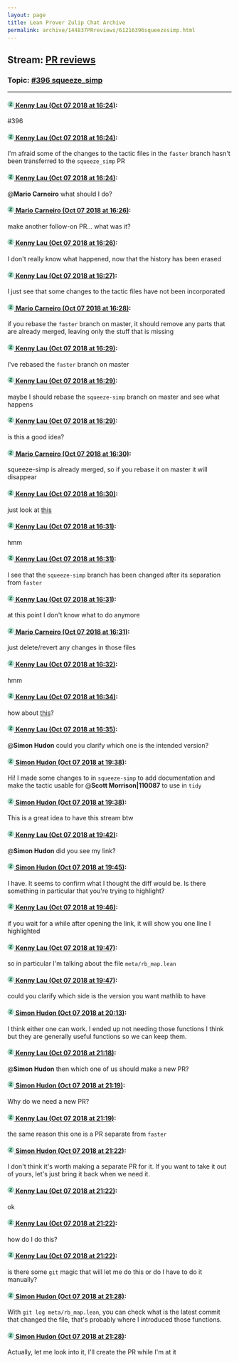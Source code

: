 ```yaml
---
layout: page
title: Lean Prover Zulip Chat Archive 
permalink: archive/144837PRreviews/61216396squeezesimp.html
---
```


## Stream: [PR reviews](index.html)
### Topic: [#396 squeeze_simp](61216396squeezesimp.html)

---

#### [![Click to go to Zulip](../../assets/img/zulip2.png) Kenny Lau (Oct 07 2018 at 16:24)](https://leanprover.zulipchat.com/#narrow/stream/144837-PR%20reviews/topic/%23396%20squeeze_simp/near/135353930):
#396

#### [![Click to go to Zulip](../../assets/img/zulip2.png) Kenny Lau (Oct 07 2018 at 16:24)](https://leanprover.zulipchat.com/#narrow/stream/144837-PR%20reviews/topic/%23396%20squeeze_simp/near/135353970):
I'm afraid some of the changes to the tactic files in the `faster` branch hasn't been transferred to the `squeeze_simp` PR

#### [![Click to go to Zulip](../../assets/img/zulip2.png) Kenny Lau (Oct 07 2018 at 16:24)](https://leanprover.zulipchat.com/#narrow/stream/144837-PR%20reviews/topic/%23396%20squeeze_simp/near/135353972):
@**Mario Carneiro** what should I do?

#### [![Click to go to Zulip](../../assets/img/zulip2.png) Mario Carneiro (Oct 07 2018 at 16:26)](https://leanprover.zulipchat.com/#narrow/stream/144837-PR%20reviews/topic/%23396%20squeeze_simp/near/135354026):
make another follow-on PR...  what was it?

#### [![Click to go to Zulip](../../assets/img/zulip2.png) Kenny Lau (Oct 07 2018 at 16:26)](https://leanprover.zulipchat.com/#narrow/stream/144837-PR%20reviews/topic/%23396%20squeeze_simp/near/135354029):
I don't really know what happened, now that the history has been erased

#### [![Click to go to Zulip](../../assets/img/zulip2.png) Kenny Lau (Oct 07 2018 at 16:27)](https://leanprover.zulipchat.com/#narrow/stream/144837-PR%20reviews/topic/%23396%20squeeze_simp/near/135354036):
I just see that some changes to the tactic files have not been incorporated

#### [![Click to go to Zulip](../../assets/img/zulip2.png) Mario Carneiro (Oct 07 2018 at 16:28)](https://leanprover.zulipchat.com/#narrow/stream/144837-PR%20reviews/topic/%23396%20squeeze_simp/near/135354083):
if you rebase the `faster` branch on master, it should remove any parts that are already merged, leaving only the stuff that is missing

#### [![Click to go to Zulip](../../assets/img/zulip2.png) Kenny Lau (Oct 07 2018 at 16:29)](https://leanprover.zulipchat.com/#narrow/stream/144837-PR%20reviews/topic/%23396%20squeeze_simp/near/135354089):
I've rebased the `faster` branch on master

#### [![Click to go to Zulip](../../assets/img/zulip2.png) Kenny Lau (Oct 07 2018 at 16:29)](https://leanprover.zulipchat.com/#narrow/stream/144837-PR%20reviews/topic/%23396%20squeeze_simp/near/135354090):
maybe I should rebase the `squeeze-simp` branch on master and see what happens

#### [![Click to go to Zulip](../../assets/img/zulip2.png) Kenny Lau (Oct 07 2018 at 16:29)](https://leanprover.zulipchat.com/#narrow/stream/144837-PR%20reviews/topic/%23396%20squeeze_simp/near/135354091):
is this a good idea?

#### [![Click to go to Zulip](../../assets/img/zulip2.png) Mario Carneiro (Oct 07 2018 at 16:30)](https://leanprover.zulipchat.com/#narrow/stream/144837-PR%20reviews/topic/%23396%20squeeze_simp/near/135354137):
squeeze-simp is already merged, so if you rebase it on master it will disappear

#### [![Click to go to Zulip](../../assets/img/zulip2.png) Kenny Lau (Oct 07 2018 at 16:30)](https://leanprover.zulipchat.com/#narrow/stream/144837-PR%20reviews/topic/%23396%20squeeze_simp/near/135354144):
just look at [this](https://github.com/leanprover/mathlib/compare/master...leanprover-community:faster#diff-a5e03974850487ddd92200ffaf57f9b2L18)

#### [![Click to go to Zulip](../../assets/img/zulip2.png) Kenny Lau (Oct 07 2018 at 16:31)](https://leanprover.zulipchat.com/#narrow/stream/144837-PR%20reviews/topic/%23396%20squeeze_simp/near/135354152):
hmm

#### [![Click to go to Zulip](../../assets/img/zulip2.png) Kenny Lau (Oct 07 2018 at 16:31)](https://leanprover.zulipchat.com/#narrow/stream/144837-PR%20reviews/topic/%23396%20squeeze_simp/near/135354153):
I see that the `squeeze-simp` branch has been changed after its separation from `faster`

#### [![Click to go to Zulip](../../assets/img/zulip2.png) Kenny Lau (Oct 07 2018 at 16:31)](https://leanprover.zulipchat.com/#narrow/stream/144837-PR%20reviews/topic/%23396%20squeeze_simp/near/135354154):
at this point I don't know what to do anymore

#### [![Click to go to Zulip](../../assets/img/zulip2.png) Mario Carneiro (Oct 07 2018 at 16:31)](https://leanprover.zulipchat.com/#narrow/stream/144837-PR%20reviews/topic/%23396%20squeeze_simp/near/135354156):
just delete/revert any changes in those files

#### [![Click to go to Zulip](../../assets/img/zulip2.png) Kenny Lau (Oct 07 2018 at 16:32)](https://leanprover.zulipchat.com/#narrow/stream/144837-PR%20reviews/topic/%23396%20squeeze_simp/near/135354201):
hmm

#### [![Click to go to Zulip](../../assets/img/zulip2.png) Kenny Lau (Oct 07 2018 at 16:34)](https://leanprover.zulipchat.com/#narrow/stream/144837-PR%20reviews/topic/%23396%20squeeze_simp/near/135354261):
how about [this](https://github.com/leanprover/mathlib/compare/master...leanprover-community:faster#diff-47cbe97193e277c9a413e62bc8afadffR15)?

#### [![Click to go to Zulip](../../assets/img/zulip2.png) Kenny Lau (Oct 07 2018 at 16:35)](https://leanprover.zulipchat.com/#narrow/stream/144837-PR%20reviews/topic/%23396%20squeeze_simp/near/135354266):
@**Simon Hudon** could you clarify which one is the intended version?

#### [![Click to go to Zulip](../../assets/img/zulip2.png) Simon Hudon (Oct 07 2018 at 19:38)](https://leanprover.zulipchat.com/#narrow/stream/144837-PR%20reviews/topic/%23396%20squeeze_simp/near/135360028):
Hi! I made some changes to in `squeeze-simp` to add documentation and make the tactic usable for @**Scott Morrison|110087** to use in `tidy`

#### [![Click to go to Zulip](../../assets/img/zulip2.png) Simon Hudon (Oct 07 2018 at 19:38)](https://leanprover.zulipchat.com/#narrow/stream/144837-PR%20reviews/topic/%23396%20squeeze_simp/near/135360029):
This is a great idea to have this stream btw

#### [![Click to go to Zulip](../../assets/img/zulip2.png) Kenny Lau (Oct 07 2018 at 19:42)](https://leanprover.zulipchat.com/#narrow/stream/144837-PR%20reviews/topic/%23396%20squeeze_simp/near/135360133):
@**Simon Hudon** did you see my link?

#### [![Click to go to Zulip](../../assets/img/zulip2.png) Simon Hudon (Oct 07 2018 at 19:45)](https://leanprover.zulipchat.com/#narrow/stream/144837-PR%20reviews/topic/%23396%20squeeze_simp/near/135360194):
I have. It seems to confirm what I thought the diff would be. Is there something in particular that you're trying to highlight?

#### [![Click to go to Zulip](../../assets/img/zulip2.png) Kenny Lau (Oct 07 2018 at 19:46)](https://leanprover.zulipchat.com/#narrow/stream/144837-PR%20reviews/topic/%23396%20squeeze_simp/near/135360241):
if you wait for a while after opening the link, it will show you one line I highlighted

#### [![Click to go to Zulip](../../assets/img/zulip2.png) Kenny Lau (Oct 07 2018 at 19:47)](https://leanprover.zulipchat.com/#narrow/stream/144837-PR%20reviews/topic/%23396%20squeeze_simp/near/135360247):
so in particular I'm talking about the file `meta/rb_map.lean`

#### [![Click to go to Zulip](../../assets/img/zulip2.png) Kenny Lau (Oct 07 2018 at 19:47)](https://leanprover.zulipchat.com/#narrow/stream/144837-PR%20reviews/topic/%23396%20squeeze_simp/near/135360248):
could you clarify which side is the version you want mathlib to have

#### [![Click to go to Zulip](../../assets/img/zulip2.png) Simon Hudon (Oct 07 2018 at 20:13)](https://leanprover.zulipchat.com/#narrow/stream/144837-PR%20reviews/topic/%23396%20squeeze_simp/near/135360943):
I think either one can work. I ended up not needing those functions I think but they are generally useful functions so we can keep them.

#### [![Click to go to Zulip](../../assets/img/zulip2.png) Kenny Lau (Oct 07 2018 at 21:18)](https://leanprover.zulipchat.com/#narrow/stream/144837-PR%20reviews/topic/%23396%20squeeze_simp/near/135362776):
@**Simon Hudon** then which one of us should make a new PR?

#### [![Click to go to Zulip](../../assets/img/zulip2.png) Simon Hudon (Oct 07 2018 at 21:19)](https://leanprover.zulipchat.com/#narrow/stream/144837-PR%20reviews/topic/%23396%20squeeze_simp/near/135362782):
Why do we need a new PR?

#### [![Click to go to Zulip](../../assets/img/zulip2.png) Kenny Lau (Oct 07 2018 at 21:19)](https://leanprover.zulipchat.com/#narrow/stream/144837-PR%20reviews/topic/%23396%20squeeze_simp/near/135362786):
the same reason this one is a PR separate from `faster`

#### [![Click to go to Zulip](../../assets/img/zulip2.png) Simon Hudon (Oct 07 2018 at 21:22)](https://leanprover.zulipchat.com/#narrow/stream/144837-PR%20reviews/topic/%23396%20squeeze_simp/near/135362891):
I don't think it's worth making a separate PR for it. If you want to take it out of yours, let's just bring it back when we need it.

#### [![Click to go to Zulip](../../assets/img/zulip2.png) Kenny Lau (Oct 07 2018 at 21:22)](https://leanprover.zulipchat.com/#narrow/stream/144837-PR%20reviews/topic/%23396%20squeeze_simp/near/135362894):
ok

#### [![Click to go to Zulip](../../assets/img/zulip2.png) Kenny Lau (Oct 07 2018 at 21:22)](https://leanprover.zulipchat.com/#narrow/stream/144837-PR%20reviews/topic/%23396%20squeeze_simp/near/135362895):
how do I do this?

#### [![Click to go to Zulip](../../assets/img/zulip2.png) Kenny Lau (Oct 07 2018 at 21:22)](https://leanprover.zulipchat.com/#narrow/stream/144837-PR%20reviews/topic/%23396%20squeeze_simp/near/135362900):
is there some `git` magic that will let me do this or do I have to do it manually?

#### [![Click to go to Zulip](../../assets/img/zulip2.png) Simon Hudon (Oct 07 2018 at 21:28)](https://leanprover.zulipchat.com/#narrow/stream/144837-PR%20reviews/topic/%23396%20squeeze_simp/near/135363076):
With `git log meta/rb_map.lean`, you can check what is the latest commit that changed the file, that's probably where I introduced those functions.

#### [![Click to go to Zulip](../../assets/img/zulip2.png) Simon Hudon (Oct 07 2018 at 21:28)](https://leanprover.zulipchat.com/#narrow/stream/144837-PR%20reviews/topic/%23396%20squeeze_simp/near/135363086):
Actually, let me look into it, I'll create the PR while I'm at it

